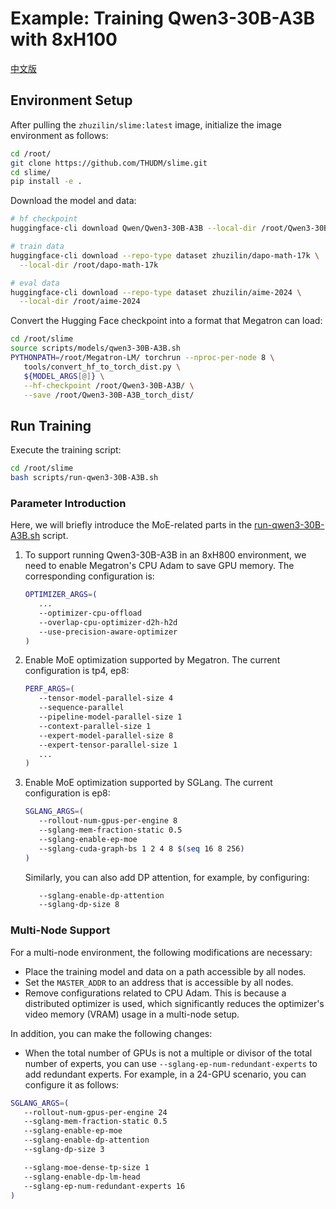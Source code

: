 # Example: Training Qwen3-30B-A3B with 8xH100

[中文版](../../zh/models/qwen3-30B-A3B.md)

## Environment Setup

After pulling the `zhuzilin/slime:latest` image, initialize the image environment as follows:

```bash
cd /root/
git clone https://github.com/THUDM/slime.git
cd slime/
pip install -e .
```

Download the model and data:

```bash
# hf checkpoint
huggingface-cli download Qwen/Qwen3-30B-A3B --local-dir /root/Qwen3-30B-A3B

# train data
huggingface-cli download --repo-type dataset zhuzilin/dapo-math-17k \
  --local-dir /root/dapo-math-17k

# eval data
huggingface-cli download --repo-type dataset zhuzilin/aime-2024 \
  --local-dir /root/aime-2024
```

Convert the Hugging Face checkpoint into a format that Megatron can load:

```bash
cd /root/slime
source scripts/models/qwen3-30B-A3B.sh
PYTHONPATH=/root/Megatron-LM/ torchrun --nproc-per-node 8 \
   tools/convert_hf_to_torch_dist.py \
   ${MODEL_ARGS[@]} \
   --hf-checkpoint /root/Qwen3-30B-A3B/ \
   --save /root/Qwen3-30B-A3B_torch_dist/
```

## Run Training

Execute the training script:

```bash
cd /root/slime
bash scripts/run-qwen3-30B-A3B.sh
```

### Parameter Introduction

Here, we will briefly introduce the MoE-related parts in the [run-qwen3-30B-A3B.sh](../../../scripts/run-qwen3-30B-A3B.sh) script.

1.  To support running Qwen3-30B-A3B in an 8xH800 environment, we need to enable Megatron's CPU Adam to save GPU memory. The corresponding configuration is:

    ```bash
    OPTIMIZER_ARGS=(
       ...
       --optimizer-cpu-offload
       --overlap-cpu-optimizer-d2h-h2d
       --use-precision-aware-optimizer
    )
    ```

2.  Enable MoE optimization supported by Megatron. The current configuration is tp4, ep8:

    ```bash
    PERF_ARGS=(
       --tensor-model-parallel-size 4
       --sequence-parallel
       --pipeline-model-parallel-size 1
       --context-parallel-size 1
       --expert-model-parallel-size 8
       --expert-tensor-parallel-size 1
       ...
    )
    ```

3.  Enable MoE optimization supported by SGLang. The current configuration is ep8:

    ```bash
    SGLANG_ARGS=(
       --rollout-num-gpus-per-engine 8
       --sglang-mem-fraction-static 0.5
       --sglang-enable-ep-moe
       --sglang-cuda-graph-bs 1 2 4 8 $(seq 16 8 256)
    )
    ```

    Similarly, you can also add DP attention, for example, by configuring:

    ```bash
       --sglang-enable-dp-attention
       --sglang-dp-size 8
    ```

### Multi-Node Support

For a multi-node environment, the following modifications are necessary:

  - Place the training model and data on a path accessible by all nodes.
  - Set the `MASTER_ADDR` to an address that is accessible by all nodes.
  - Remove configurations related to CPU Adam. This is because a distributed optimizer is used, which significantly reduces the optimizer's video memory (VRAM) usage in a multi-node setup.

In addition, you can make the following changes:

  - When the total number of GPUs is not a multiple or divisor of the total number of experts, you can use `--sglang-ep-num-redundant-experts` to add redundant experts. For example, in a 24-GPU scenario, you can configure it as follows:

   ```bash
   SGLANG_ARGS=(
      --rollout-num-gpus-per-engine 24
      --sglang-mem-fraction-static 0.5
      --sglang-enable-ep-moe
      --sglang-enable-dp-attention
      --sglang-dp-size 3

      --sglang-moe-dense-tp-size 1
      --sglang-enable-dp-lm-head
      --sglang-ep-num-redundant-experts 16   
   )
   ```

